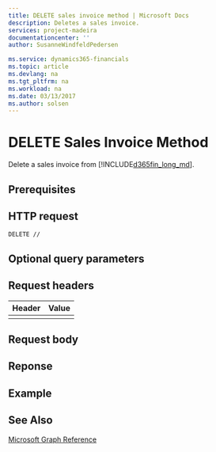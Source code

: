 ```yaml
---
title: DELETE sales invoice method | Microsoft Docs
description: Deletes a sales invoice.
services: project-madeira
documentationcenter: ''
author: SusanneWindfeldPedersen

ms.service: dynamics365-financials
ms.topic: article
ms.devlang: na
ms.tgt_pltfrm: na
ms.workload: na
ms.date: 03/13/2017
ms.author: solsen
---
```


# DELETE Sales Invoice Method
Delete a sales invoice from [!INCLUDE[d365fin_long_md](../dynamics-nav/includes/d365fin_long_md.md)].

## Prerequisites

## HTTP request
```
DELETE //
```
## Optional query parameters

## Request headers

|Header|Value|
|------|-----|
|||

## Request body

## Reponse

## Example

## See Also
[Microsoft Graph Reference](graph-reference.md)  